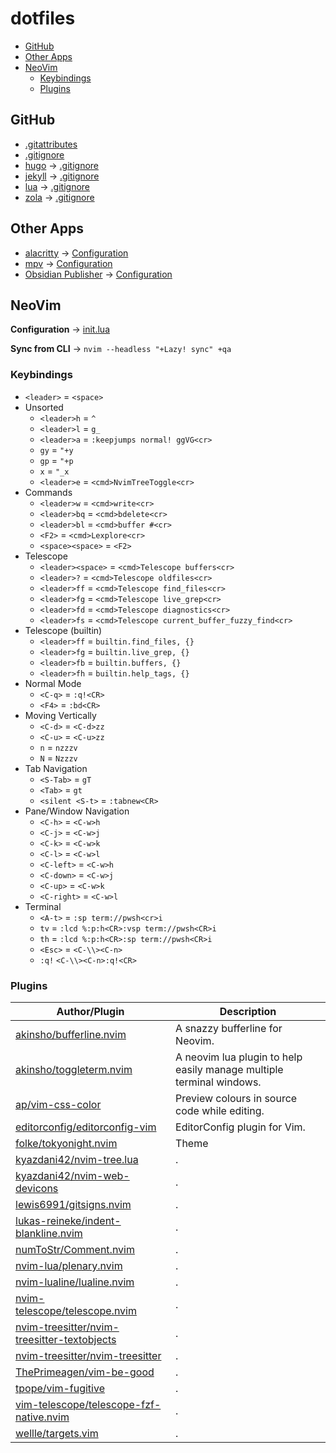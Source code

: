 # dotfiles

- [GitHub](#GitHub)
- [Other Apps](#Other-Apps)
- [NeoVim](#NeoVim)
  - [Keybindings](#Keybindings)
  - [Plugins](#Plugins)

## GitHub

- [.gitattributes](.gitattributes)
- [.gitignore](.gitignore)
- [hugo](https://gohugo.io/) → [.gitignore](github/hugo.gitignore)
- [jekyll](https://jekyllrb.com/) → [.gitignore](github/jekyll.gitignore)
- [lua](https://www.lua.org/) → [.gitignore](github/lua.gitignore)
- [zola](https://www.getzola.org/) → [.gitignore](github/zola.gitignore)

## Other Apps

- [alacritty](https://github.com/alacritty/alacritty) → [Configuration](others/alacritty.yml)
- [mpv](https://mpv.io/) → [Configuration](others/mpv.toml)
- [Obsidian Publisher](https://github.com/ObsidianPublisher/obsidian-github-publisher) → [Configuration](others/obsidian-publisher.json)

## NeoVim

**Configuration** → [init.lua](nvim/init.lua)

**Sync from CLI** → `nvim --headless "+Lazy! sync" +qa`

### Keybindings

- `<leader>` = `<space>`
- Unsorted
  - `<leader>h` = `^`
  - `<leader>l` = `g_`
  - `<leader>a` = `:keepjumps normal! ggVG<cr>`
  - `gy` = `"+y`
  - `gp` = `"+p`
  - `x` = `"_x`
  - `<leader>e` = `<cmd>NvimTreeToggle<cr>`
- Commands
  - `<leader>w` = `<cmd>write<cr>`
  - `<leader>bq` = `<cmd>bdelete<cr>`
  - `<leader>bl` = `<cmd>buffer #<cr>`
  - `<F2>` = `<cmd>Lexplore<cr>`
  - `<space><space>` = `<F2>`
- Telescope
  - `<leader><space>` = `<cmd>Telescope buffers<cr>`
  - `<leader>?` = `<cmd>Telescope oldfiles<cr>`
  - `<leader>ff` = `<cmd>Telescope find_files<cr>`
  - `<leader>fg` = `<cmd>Telescope live_grep<cr>`
  - `<leader>fd` = `<cmd>Telescope diagnostics<cr>`
  - `<leader>fs` = `<cmd>Telescope current_buffer_fuzzy_find<cr>`
- Telescope (builtin)
  - `<leader>ff` = `builtin.find_files, {}`
  - `<leader>fg` = `builtin.live_grep, {}`
  - `<leader>fb` = `builtin.buffers, {}`
  - `<leader>fh` = `builtin.help_tags, {}`
- Normal Mode
  - `<C-q>` = `:q!<CR>`
  - `<F4>` = `:bd<CR>`
- Moving Vertically
  - `<C-d>` = `<C-d>zz`
  - `<C-u>` = `<C-u>zz`
  - `n` = `nzzzv`
  - `N` = `Nzzzv`
- Tab Navigation
  - `<S-Tab>` = `gT`
  - `<Tab>` = `gt`
  - `<silent <S-t>` = `:tabnew<CR>`
- Pane/Window Navigation
  - `<C-h>` = `<C-w>h`
  - `<C-j>` = `<C-w>j`
  - `<C-k>` = `<C-w>k`
  - `<C-l>` = `<C-w>l`
  - `<C-left>` = `<C-w>h`
  - `<C-down>` = `<C-w>j`
  - `<C-up>` = `<C-w>k`
  - `<C-right>` = `<C-w>l`
- Terminal
  - `<A-t>` = `:sp term://pwsh<cr>i`
  - `tv` = `:lcd %:p:h<CR>:vsp term://pwsh<CR>i`
  - `th` = `:lcd %:p:h<CR>:sp term://pwsh<CR>i`
  - `<Esc>` = `<C-\\><C-n>`
  - `:q!` `<C-\\><C-n>:q!<CR>`

### Plugins

| Author/Plugin                                                                                                 | Description |
| ------------------------------------------------------------------------------------------------------------- | ----------- |
| [akinsho/bufferline.nvim](https://github.com/akinsho/bufferline.nvim)                                         | A snazzy bufferline for Neovim.           |
| [akinsho/toggleterm.nvim](https://github.com/akinsho/toggleterm.nvim)                                         | A neovim lua plugin to help easily manage multiple terminal windows.           |
| [ap/vim-css-color](https://github.com/ap/vim-css-color)                                                       | Preview colours in source code while editing.           |
| [editorconfig/editorconfig-vim](https://github.com/editorconfig/editorconfig-vim)                             | EditorConfig plugin for Vim.           |
| [folke/tokyonight.nvim](https://github.com/folke/tokyonight.nvim)                                             | Theme       |
| [kyazdani42/nvim-tree.lua](https://github.com/kyazdani42/nvim-tree.lua)                                       | .           |
| [kyazdani42/nvim-web-devicons](https://github.com/kyazdani42/nvim-web-devicons)                               | .           |
| [lewis6991/gitsigns.nvim](https://github.com/lewis6991/gitsigns.nvim)                                         | .           |
| [lukas-reineke/indent-blankline.nvim](https://github.com/lukas-reineke/indent-blankline.nvim)                 | .           |
| [numToStr/Comment.nvim](https://github.com/numToStr/Comment.nvim)                                             | .           |
| [nvim-lua/plenary.nvim](https://github.com/nvim-lua/plenary.nvim)                                             | .           |
| [nvim-lualine/lualine.nvim](https://github.com/nvim-lualine/lualine.nvim)                                     | .           |
| [nvim-telescope/telescope.nvim](https://github.com/nvim-telescope/telescope.nvim)                             | .           |
| [nvim-treesitter/nvim-treesitter-textobjects](https://github.com/nvim-treesitter/nvim-treesitter-textobjects) | .           |
| [nvim-treesitter/nvim-treesitter](https://github.com/nvim-treesitter/nvim-treesitter)                         | .           |
| [ThePrimeagen/vim-be-good](https://github.com/ThePrimeagen/vim-be-good)                                       | .           |
| [tpope/vim-fugitive](https://github.com/tpope/vim-fugitive)                                                   | .           |
| [vim-telescope/telescope-fzf-native.nvim](https://github.com/vim-telescope/telescope-fzf-native.nvim)         | .           |
| [wellle/targets.vim](https://github.com/wellle/targets.vim)                                                   | .           |
